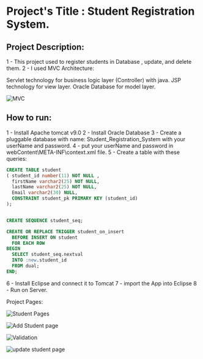 # Project's Title : Student Registration System.

## Project Description:
1 - This project used to register students in Database , update, and delete them.
2 - I used MVC Architecture: 

Servlet technology for business logic layer (Controller) with java.
JSP technology for view layer.
Oracle Database for model layer.
      
![MVC](https://user-images.githubusercontent.com/61011535/188104751-81c808a4-335e-4c58-9821-2aaf9fd9f342.PNG)

## How to run:

1 - Install Apache tomcat v9.0
2 - Install Oracle Database
3 - Create a pluggable database with name: Student_Registration_System with your userName and password.
4 - put your userName and password in webContent\META-INF\context.xml file.
5 - Create a table with these queries:

```sql
CREATE TABLE student  
( student_id number(11) NOT NULL ,  
  firstName varchar2(25) NOT NULL,  
  lastName varchar2(25) NOT NULL,
  Email varchar2(30) NULL,
  CONSTRAINT student_pk PRIMARY KEY (student_id)  
);  


CREATE SEQUENCE student_seq;

CREATE OR REPLACE TRIGGER student_on_insert
  BEFORE INSERT ON student
  FOR EACH ROW
BEGIN
  SELECT student_seq.nextval
  INTO :new.student_id
  FROM dual;
END;
```
6 - Install Eclipse and connect it to Tomcat
7 - import the App into Eclipse
8 - Run on Server.


Project Pages:

![Student Pages](https://user-images.githubusercontent.com/61011535/188109179-d4c1cf6f-62b8-490e-8efe-e14a98976d01.PNG)


![Add Student page](https://user-images.githubusercontent.com/61011535/188109202-5d935d89-c93d-4240-8bb7-7cb0bcf0cbe0.PNG)


![Validation](https://user-images.githubusercontent.com/61011535/188109217-9c6de84f-47ce-4b36-bee1-960c7ffac1e2.PNG)


![update student page](https://user-images.githubusercontent.com/61011535/188109234-8681d618-7185-4b1b-ace7-61c7e2c3ab79.PNG)




